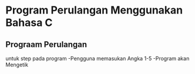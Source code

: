 Program Perulangan Menggunakan Bahasa C
==
Prograam Perulangan
--

untuk step pada program
-Pengguna memasukan Angka 1-5
-Program akan Mengetik 
